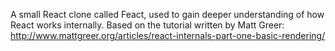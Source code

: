 A small React clone called Feact, used to gain deeper understanding of how React works internally.
Based on the tutorial written by Matt Greer: http://www.mattgreer.org/articles/react-internals-part-one-basic-rendering/
